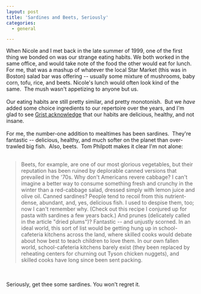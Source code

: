 ```yaml
---
layout: post
title: 'Sardines and Beets, Seriously'
categories:
  - general

---
```


When Nicole and I met back in the late summer of 1999, one of the first thing we bonded on was our strange eating habits.  We both worked in the same office, and would take note of the food the other would eat for lunch.  For me, that was a mashup of whatever the local Star Market (this was in Boston) salad bar was offering -- usually some mixture of mushrooms, baby corn, tofu, rice, and beets.  Nicole's lunch would often look kind of the same.&nbsp; The mush wasn't appetizing to anyone but us. <br /><br />Our eating habits are still pretty similar, and pretty monotonish.&nbsp; But we <span style="font-style:italic;">have</span> added some choice ingredients to our repertoire over the years, and I'm glad to see <a href="http://feeds.grist.org/%7Er/grist/gristmill/%7E3/515248215/6757">Grist acknowledge</a> that our habits are delicious, healthy, and not insane. <br /> <br />For me, the number-one addition to mealtimes has been sardines.&nbsp; They're fantastic -- delicious, healthy, and much softer on the planet than over-trawled big fish.&nbsp; Also, beets.&nbsp; Tom Philpott makes it clear I'm not alone: <br /><br /><blockquote>Beets, for example, are one of our most glorious vegetables, but their reputation has been ruined by deplorable canned versions that prevailed in the '70s. Why don't Americans revere cabbage? I can't imagine a better way to consume something fresh and crunchy in the winter than a red-cabbage salad, dressed simply with lemon juice and olive oil. Canned sardines? People tend to recoil from this nutrient-dense, abundant, and, yes, delicious fish. I used to despise them, too; now I can't remember why. (Check out this recipe I conjured up for pasta with sardines a few years back.) And prunes (delicately called in the article "dried plums")? Fantastic -- and unjustly scorned. In an ideal world, this sort of list would be getting hung up in school-cafeteria kitchens across the land, where skilled cooks would debate about how best to teach children to love them. In our own fallen world, school-cafeteria kitchens barely exist (they been replaced by reheating centers for churning out Tyson chicken nuggets), and skilled cooks have long since been sent packing.<br /></blockquote><br /><br />Seriously, get thee some sardines.  You won't regret it.
